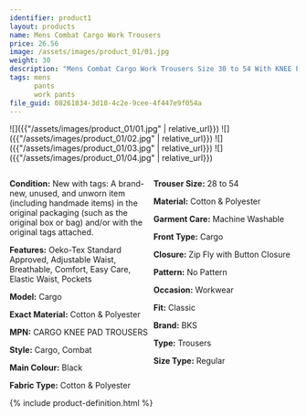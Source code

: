 ```yaml
---
identifier: product1
layout: products
name: Mens Combat Cargo Work Trousers
price: 26.56
image: /assets/images/product_01/01.jpg
weight: 30
description: "Mens Combat Cargo Work Trousers Size 30 to 54 With KNEE PAD POCKETS – By BKS"
tags: mens
      pants
      work pants
file_guid: 08261834-3d18-4c2e-9cee-4f447e9f054a
---
```



![]({{"/assets/images/product_01/01.jpg" | relative_url}})
![]({{"/assets/images/product_01/02.jpg" | relative_url}})
![]({{"/assets/images/product_01/03.jpg" | relative_url}})
![]({{"/assets/images/product_01/04.jpg" | relative_url}})

<div style="width: 100%; overflow: hidden;">
<div style="width: 50%; float: left;">

<p><b>Condition:</b> New with tags: A brand-new, unused, and unworn item (including handmade items) in the original packaging (such as the original box or bag) and/or with the original tags attached.</p>

<p><b>Features:</b>	Oeko-Tex Standard Approved, Adjustable Waist, Breathable, Comfort, Easy Care, Elastic Waist, Pockets</p>

<p><b>Model:</b> Cargo</p>

<p><b>Exact Material:</b>	Cotton & Polyester</p>

<p><b>MPN:</b> CARGO KNEE PAD TROUSERS</p>

<p><b>Style:</b>	Cargo, Combat</p>

<p><b>Main Colour:</b>	Black</p>

<p><b>Fabric Type:</b>	Cotton & Polyester</p>

</div>
<div style="width: 50%; float: right;">

<p><b>Trouser Size:</b>	28 to 54</p>

<p><b>Material:</b>	Cotton & Polyester</p>

<p><b>Garment Care:</b>	Machine Washable</p>

<p><b>Front Type:</b>	Cargo</p>

<p><b>Closure:</b>	Zip Fly with Button Closure</p>

<p><b>Pattern:</b>	No Pattern</p>

<p><b>Occasion:</b>	Workwear</p>

<p><b>Fit:</b>	Classic</p>

<p><b>Brand:</b> BKS</p>

<p><b>Type:</b> Trousers</p>

<p><b>Size Type:</b>	Regular</p>

</div>
</div>


<div class="call">
        {% include product-definition.html %}
</div>
<br>
<div class="powr-reviews" id="de995a03_1589127755"></div><script src="https://www.powr.io/powr.js?platform=embed"></script>

